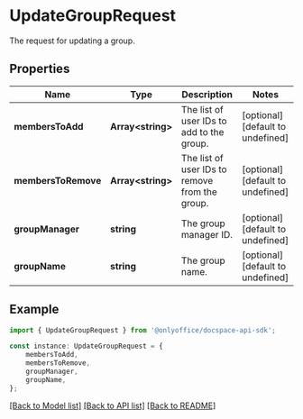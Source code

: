 # UpdateGroupRequest

The request for updating a group.

## Properties

Name | Type | Description | Notes
------------ | ------------- | ------------- | -------------
**membersToAdd** | **Array&lt;string&gt;** | The list of user IDs to add to the group. | [optional] [default to undefined]
**membersToRemove** | **Array&lt;string&gt;** | The list of user IDs to remove from the group. | [optional] [default to undefined]
**groupManager** | **string** | The group manager ID. | [optional] [default to undefined]
**groupName** | **string** | The group name. | [optional] [default to undefined]

## Example

```typescript
import { UpdateGroupRequest } from '@onlyoffice/docspace-api-sdk';

const instance: UpdateGroupRequest = {
    membersToAdd,
    membersToRemove,
    groupManager,
    groupName,
};
```

[[Back to Model list]](../README.md#documentation-for-models) [[Back to API list]](../README.md#documentation-for-api-endpoints) [[Back to README]](../README.md)
